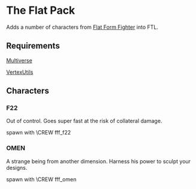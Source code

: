 # The Flat Pack
Adds a number of characters from [Flat Form Fighter](https://flatformfighter.com/) into FTL.

## Requirements
[Multiverse](https://ftlmultiverse.boards.net/)

[VertexUtils](https://github.com/ChronoVortex/FTL-HS-Vertex)

## Characters

### F22
Out of control.  Goes super fast at the risk of collateral damage.

spawn with \CREW fff_f22

### OMEN
A strange being from another dimension.  Harness his power to sculpt your designs.

spawn with \CREW fff_omen
